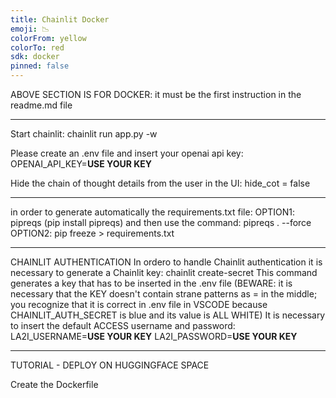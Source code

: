 ```yaml
---
title: Chainlit Docker
emoji: 📉
colorFrom: yellow
colorTo: red
sdk: docker
pinned: false
---
```


ABOVE SECTION IS FOR DOCKER: it must be the first instruction in the readme.md file

---

Start chainlit: chainlit run app.py -w

Please create an .env file and insert your openai api key:
OPENAI_API_KEY=**USE YOUR KEY**

Hide the chain of thought details from the user in the UI:
hide_cot = false

---

in order to generate automatically the requirements.txt file: 
OPTION1: pipreqs (pip install pipreqs) and then use the command: pipreqs . --force
OPTION2: pip freeze > requirements.txt

--- 

CHAINLIT AUTHENTICATION
In ordero to handle Chainlit authentication it is necessary to generate a Chainlit key:
chainlit create-secret
This command generates a key that has to be inserted in the .env file
(BEWARE: it is necessary that the KEY doesn't contain strane patterns as = in the middle; you recognize that it is correct in .env file in VSCODE because CHAINLIT_AUTH_SECRET is blue and its value is ALL WHITE)
It is necessary to insert the default ACCESS username and password:
LA2I_USERNAME=**USE YOUR KEY**
LA2I_PASSWORD=**USE YOUR KEY**

---

TUTORIAL - DEPLOY ON HUGGINGFACE SPACE

Create the Dockerfile